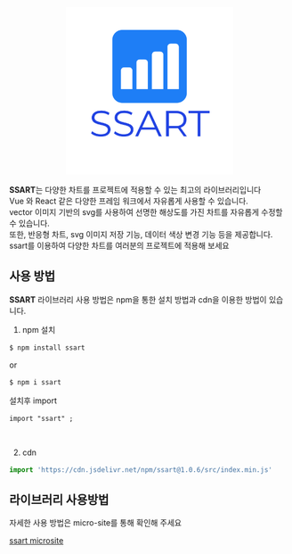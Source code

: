 <p align="center">
  <a href="our micro sites" target="_blank">
    <img src="https://github.com/kid1493/ssart/blob/develop/ssart-micro-site/src/img/SSART-logo.png?raw=true" alt="https://www.ssart.org/" width="300px" height="300px"><br/>
  </a>
</p>


**SSART**는 다양한 차트를 프로젝트에 적용할 수 있는 최고의 라이브러리입니다<br>
Vue 와 React 같은 다양한 프레임 워크에서 자유롭게 사용할 수 있습니다.<br>
vector 이미지 기반의 svg를 사용하여 선명한 해상도를 가진 차트를 자유롭게 수정할 수 있습니다.<br>
또한, 반응형 차트, svg 이미지 저장 기능, 데이터 색상 변경 기능 등을 제공합니다.<br>
ssart를 이용하여 다양한 차트를 여러분의 프로젝트에 적용해 보세요    <br>

## 사용 방법

**SSART** 라이브러리 사용 방법은 npm을 통한 설치 방법과 cdn을 이용한 방법이 있습니다.

1. npm 설치

``` bash
$ npm install ssart 
```
or

``` bash
$ npm i ssart 
```

설치후 import

``` vue
import "ssart" ; 
```

<br>

2. cdn

``` javascript
import 'https://cdn.jsdelivr.net/npm/ssart@1.0.6/src/index.min.js'
```



## 라이브러리 사용방법

자세한 사용 방법은 micro-site를 통해 확인해 주세요

[ssart microsite](https://ssart-chart.netlify.app)
